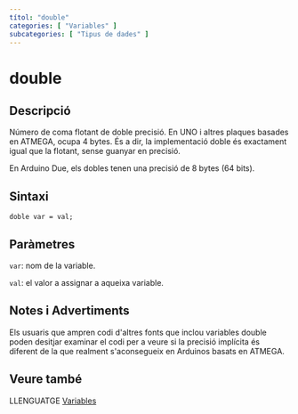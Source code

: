 ```yaml
---
títol: "double"
categories: [ "Variables" ]
subcategories: [ "Tipus de dades" ]
---
```



# double

## Descripció

Número de coma flotant de doble precisió. En UNO i altres plaques basades en ATMEGA, ocupa 4 bytes. És a dir, la implementació doble és exactament igual que la flotant, sense guanyar en precisió.

En Arduino Due, els dobles tenen una precisió de 8 bytes (64 bits).

## Sintaxi

`doble var = val;`

## Paràmetres

`var`: nom de la variable.

`val`: el valor a assignar a aqueixa variable.

## Notes i Advertiments

Els usuaris que ampren codi d'altres fonts que inclou variables double poden desitjar examinar el codi per a veure si la precisió implícita és diferent de la que realment s'aconsegueix en Arduinos basats en ATMEGA.

## Veure també

LLENGUATGE [Variables](../Variables.md)
